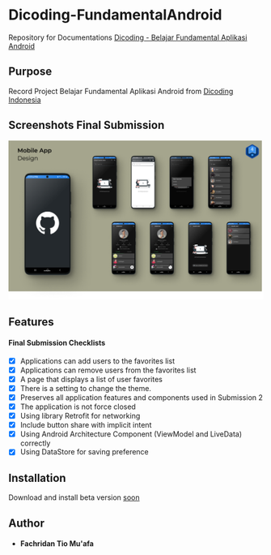 # Dicoding-FundamentalAndroid
Repository for Documentations [Dicoding - Belajar Fundamental Aplikasi Android](https://www.dicoding.com/academies/14)

## Purpose
Record Project Belajar Fundamental Aplikasi Android from [Dicoding Indonesia](https://www.dicoding.com/)

## Screenshots Final Submission
![Github Favorite Apps](https://raw.githubusercontent.com/fachridantm/Dicoding-FundamentalAndroid/master/GithubFavoriteApp/app/screenshots/Github-Favorite-Apps.png)

## Features
#### Final Submission Checklists

- [x] Applications can add users to the favorites list
- [x] Applications can remove users from the favorites list
- [x] A page that displays a list of user favorites
- [x] There is a setting to change the theme.
- [x] Preserves all application features and components used in Submission 2
- [x] The application is not force closed
- [x] Using library Retrofit for networking
- [x] Include button share with implicit intent
- [x] Using Android Architecture Component (ViewModel and LiveData) correctly
- [x] Using DataStore for saving preference

## Installation
Download and install beta version [soon]()

## Author
* #### Fachridan Tio Mu'afa
